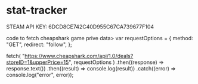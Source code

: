 # stat-tracker

STEAM API KEY: 6DCD8CE742C40D955C67CA739677F104

code to fetch cheapshark game prive data>
var requestOptions = {
method: "GET",
redirect: "follow",
};

fetch(
"https://www.cheapshark.com/api/1.0/deals?storeID=1&upperPrice=15",
requestOptions
)
.then((response) => response.text())
.then((result) => console.log(result))
.catch((error) => console.log("error", error));
